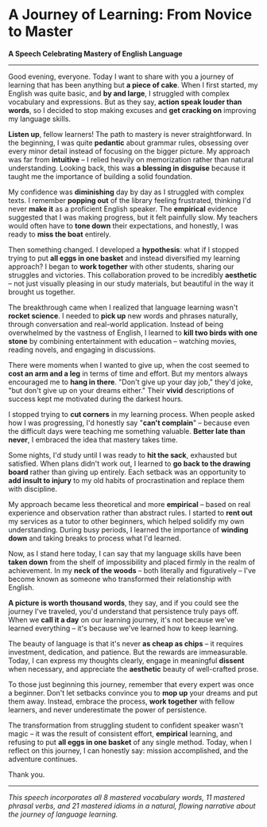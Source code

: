 # A Journey of Learning: From Novice to Master

**A Speech Celebrating Mastery of English Language**

---

Good evening, everyone. Today I want to share with you a journey of learning that has been anything but **a piece of cake**. When I first started, my English was quite basic, and **by and large**, I struggled with complex vocabulary and expressions. But as they say, **action speak louder than words**, so I decided to stop making excuses and **get cracking on** improving my language skills.

**Listen up**, fellow learners! The path to mastery is never straightforward. In the beginning, I was quite **pedantic** about grammar rules, obsessing over every minor detail instead of focusing on the bigger picture. My approach was far from **intuitive** – I relied heavily on memorization rather than natural understanding. Looking back, this was **a blessing in disguise** because it taught me the importance of building a solid foundation.

My confidence was **diminishing** day by day as I struggled with complex texts. I remember **popping out** of the library feeling frustrated, thinking I'd never **make it** as a proficient English speaker. The **empirical** evidence suggested that I was making progress, but it felt painfully slow. My teachers would often have to **tone down** their expectations, and honestly, I was ready to **miss the boat** entirely.

Then something changed. I developed a **hypothesis**: what if I stopped trying to put **all eggs in one basket** and instead diversified my learning approach? I began to **work together** with other students, sharing our struggles and victories. This collaboration proved to be incredibly **aesthetic** – not just visually pleasing in our study materials, but beautiful in the way it brought us together.

The breakthrough came when I realized that language learning wasn't **rocket science**. I needed to **pick up** new words and phrases naturally, through conversation and real-world application. Instead of being overwhelmed by the vastness of English, I learned to **kill two birds with one stone** by combining entertainment with education – watching movies, reading novels, and engaging in discussions.

There were moments when I wanted to give up, when the cost seemed to **cost an arm and a leg** in terms of time and effort. But my mentors always encouraged me to **hang in there**. "Don't give up your day job," they'd joke, "but don't give up on your dreams either." Their **vivid** descriptions of success kept me motivated during the darkest hours.

I stopped trying to **cut corners** in my learning process. When people asked how I was progressing, I'd honestly say "**can't complain**" – because even the difficult days were teaching me something valuable. **Better late than never**, I embraced the idea that mastery takes time.

Some nights, I'd study until I was ready to **hit the sack**, exhausted but satisfied. When plans didn't work out, I learned to **go back to the drawing board** rather than giving up entirely. Each setback was an opportunity to **add insult to injury** to my old habits of procrastination and replace them with discipline.

My approach became less theoretical and more **empirical** – based on real experience and observation rather than abstract rules. I started to **rent out** my services as a tutor to other beginners, which helped solidify my own understanding. During busy periods, I learned the importance of **winding down** and taking breaks to process what I'd learned.

Now, as I stand here today, I can say that my language skills have been **taken down** from the shelf of impossibility and placed firmly in the realm of achievement. In my **neck of the woods** – both literally and figuratively – I've become known as someone who transformed their relationship with English.

**A picture is worth thousand words**, they say, and if you could see the journey I've traveled, you'd understand that persistence truly pays off. When we **call it a day** on our learning journey, it's not because we've learned everything – it's because we've learned how to keep learning.

The beauty of language is that it's never **as cheap as chips** – it requires investment, dedication, and patience. But the rewards are immeasurable. Today, I can express my thoughts clearly, engage in meaningful **dissent** when necessary, and appreciate the **aesthetic** beauty of well-crafted prose.

To those just beginning this journey, remember that every expert was once a beginner. Don't let setbacks convince you to **mop up** your dreams and put them away. Instead, embrace the process, **work together** with fellow learners, and never underestimate the power of persistence.

The transformation from struggling student to confident speaker wasn't magic – it was the result of consistent effort, **empirical** learning, and refusing to put **all eggs in one basket** of any single method. Today, when I reflect on this journey, I can honestly say: mission accomplished, and the adventure continues.

Thank you.

---

*This speech incorporates all 8 mastered vocabulary words, 11 mastered phrasal verbs, and 21 mastered idioms in a natural, flowing narrative about the journey of language learning.*